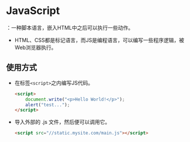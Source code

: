 # JavaScript

：一种脚本语言，嵌入HTML中之后可以执行一些动作。
- HTML、CSS都是标记语言，而JS是编程语言，可以编写一些程序逻辑，被Web浏览器执行。

## 使用方式

- 在标签`<script>`之内编写JS代码。

    ```html
    <script>
        document.write("<p>Hello World!</p>");
        alert("test...");
    </script>
    ```

- 导入外部的 .js 文件，然后便可以调用它。

    ```html
    <script src="//static.mysite.com/main.js"></script>
    ```
